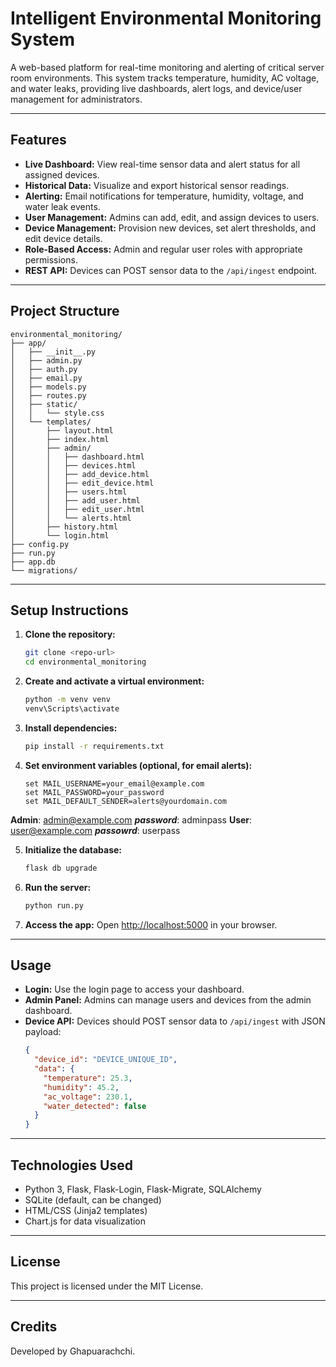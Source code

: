 # Intelligent Environmental Monitoring System

A web-based platform for real-time monitoring and alerting of critical server room environments. This system tracks temperature, humidity, AC voltage, and water leaks, providing live dashboards, alert logs, and device/user management for administrators.

---

## Features

- **Live Dashboard:** View real-time sensor data and alert status for all assigned devices.
- **Historical Data:** Visualize and export historical sensor readings.
- **Alerting:** Email notifications for temperature, humidity, voltage, and water leak events.
- **User Management:** Admins can add, edit, and assign devices to users.
- **Device Management:** Provision new devices, set alert thresholds, and edit device details.
- **Role-Based Access:** Admin and regular user roles with appropriate permissions.
- **REST API:** Devices can POST sensor data to the `/api/ingest` endpoint.

---

## Project Structure

```
environmental_monitoring/
├── app/
│   ├── __init__.py
│   ├── admin.py
│   ├── auth.py
│   ├── email.py
│   ├── models.py
│   ├── routes.py
│   ├── static/
│   │   └── style.css
│   └── templates/
│       ├── layout.html
│       ├── index.html
│       ├── admin/
│       │   ├── dashboard.html
│       │   ├── devices.html
│       │   ├── add_device.html
│       │   ├── edit_device.html
│       │   ├── users.html
│       │   ├── add_user.html
│       │   ├── edit_user.html
│       │   └── alerts.html
│       ├── history.html
│       └── login.html
├── config.py
├── run.py
├── app.db
└── migrations/
```

---

## Setup Instructions

1. **Clone the repository:**
   ```sh
   git clone <repo-url>
   cd environmental_monitoring
   ```

2. **Create and activate a virtual environment:**
   ```sh
   python -m venv venv
   venv\Scripts\activate
   ```

3. **Install dependencies:**
   ```sh
   pip install -r requirements.txt
   ```

4. **Set environment variables (optional, for email alerts):**
   ```
   set MAIL_USERNAME=your_email@example.com
   set MAIL_PASSWORD=your_password
   set MAIL_DEFAULT_SENDER=alerts@yourdomain.com
   ```
**Admin**: admin@example.com
***password***: adminpass
**User**:  user@example.com
***passowrd***: userpass

5. **Initialize the database:**
   ```sh
   flask db upgrade
   ```

6. **Run the server:**
   ```sh
   python run.py
   ```

7. **Access the app:**
   Open [http://localhost:5000](http://localhost:5000) in your browser.

---

## Usage

- **Login:** Use the login page to access your dashboard.
- **Admin Panel:** Admins can manage users and devices from the admin dashboard.
- **Device API:** Devices should POST sensor data to `/api/ingest` with JSON payload:
  ```json
  {
    "device_id": "DEVICE_UNIQUE_ID",
    "data": {
      "temperature": 25.3,
      "humidity": 45.2,
      "ac_voltage": 230.1,
      "water_detected": false
    }
  }
  ```

---

## Technologies Used

- Python 3, Flask, Flask-Login, Flask-Migrate, SQLAlchemy
- SQLite (default, can be changed)
- HTML/CSS (Jinja2 templates)
- Chart.js for data visualization

---

## License

This project is licensed under the MIT License.

---

## Credits

Developed by Ghapuarachchi.
